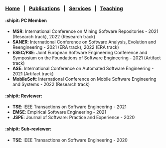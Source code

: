
### [Home](index.md) &nbsp;&nbsp;|&nbsp;&nbsp; [Publications](publications.md) &nbsp;&nbsp;|&nbsp;&nbsp; [Services](services.md) &nbsp;&nbsp;|&nbsp;&nbsp; [Teaching](teaching.md)


#### :shipit: PC Member:
- <b>MSR</b>: International Conference on Mining Software Repositories - 2021 (Research track), 2022 (Research track)
- <b>SANER</b>: International Conference on Software Analysis, Evolution and Reengineering - 2021 (ERA track), 2022 (ERA track)
- <b>ESEC/FSE</b>: Joint European Software Engineering Conference and Symposium on the Foundations of Software Engineering - 2021 (Artifact track)
- <b>ASE</b>: International Conference on Automated Software Engineering - 2021 (Artifact track)
- <b>MobileSoft</b>: International Conference on Mobile Software Engineering and Systems - 2022 (Research track) 


#### :shipit: Reviewer:
- <b>TSE</b>: IEEE Transactions on Software Engineering - 2021
- <b>EMSE</b>: Empirical Software Engineering - 2021
- <b>JSPE</b>: Journal of Software: Practice and Experience - 2020


#### :shipit: Sub-reviewer:
- <b>TSE</b>: IEEE Transactions on Software Engineering - 2020
